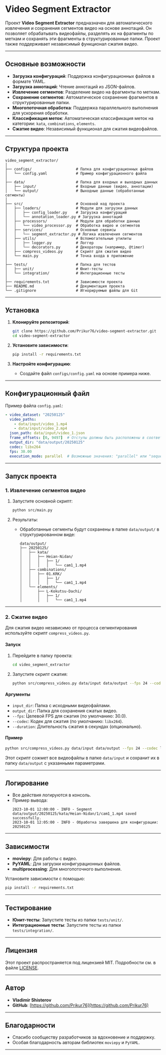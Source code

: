 # Video Segment Extractor

Проект **Video Segment Extractor** предназначен для автоматического извлечения и сохранения сегментов видео на основе аннотаций. Он позволяет обрабатывать видеофайлы, разделять их на фрагменты по меткам и сохранять эти фрагменты в структурированные папки. Проект также поддерживает независимый функционал сжатия видео.

---

## Основные возможности

- **Загрузка конфигураций**: Поддержка конфигурационных файлов в формате YAML.
- **Загрузка аннотаций**: Чтение аннотаций из JSON-файлов.
- **Извлечение сегментов**: Разделение видео на фрагменты по меткам.
- **Сохранение сегментов**: Автоматическое сохранение фрагментов в структурированные папки.
- **Многопоточная обработка**: Поддержка параллельного выполнения для ускорения обработки.
- **Классификация меток**: Автоматическая классификация меток на категории: `kata`, `combinations`, `elements`.
- **Сжатие видео**: Независимый функционал для сжатия видеофайлов.

---

## Структура проекта

```
video_segment_extractor/
│
├── configs/                    # Папка для конфигурационных файлов
│   └── config.yaml             # Пример конфигурационного файла
│
├── data/                       # Папка для входных и выходных данных
│   ├── input/                  # Входные данные (видео, аннотации)
│   └── output/                 # Выходные данные (обработанные сегменты)
│
├── src/                        # Основной код проекта
│   ├── loaders/                # Модули для загрузки данных
│   │   ├── config_loader.py    # Загрузка конфигураций
│   │   └── annotation_loader.py # Загрузка аннотаций
│   ├── processors/             # Модули для обработки данных
│   │   └── video_processor.py  # Обработка видео и сегментов
│   ├── services/               # Основные сервисы
│   │   └── segment_extractor.py # Логика извлечения сегментов
│   ├── utils/                  # Вспомогательные утилиты
│   │   ├── logger.py           # Логгер
│   │   └── decorators.py       # Декораторы (например, @timer)
│   ├── compress_videos.py      # Скрипт для сжатия видео
│   └── main.py                 # Точка входа в приложение
│
├── tests/                      # Папка для тестов
│   ├── unit/                   # Юнит-тесты
│   └── integration/            # Интеграционные тесты
│
├── requirements.txt            # Зависимости проекта
├── README.md                   # Документация проекта
└── .gitignore                  # Игнорируемые файлы для Git
```

---

## Установка

1. **Клонируйте репозиторий**:
   ```bash
   git clone https://github.com/Prikur76/video-segment-extractor.git
   cd video-segment-extractor
   ```

2. **Установите зависимости**:
   ```bash
   pip install -r requirements.txt
   ```

3. **Настройте конфигурацию**:
   - Создайте файл `configs/config.yaml` на основе примера ниже.

---

## Конфигурационный файл

Пример файла `config.yaml`:

```yaml
- video_dataset: "20250125"
  video_paths:
    - data/input/video_1.mp4
    - data/input/video_2.mp4
  json_path: data/input/video_1.json  
  frame_offsets: [0, 9497]  # Отступы должны быть расположены в соответствии с порядком видеофайлов
  output_dir: "data/output/20250125"
  codec: libx264
  fps: 30.00
  execution_mode: parallel  # Возможные значения: "parallel" или "sequential"
```

---

## Запуск проекта

### 1. **Извлечение сегментов видео**

1. Запустите основной скрипт:
   ```bash
   python src/main.py
   ```

2. Результаты:
   - Обработанные сегменты будут сохранены в папке `data/output/` в структурированном виде:
     ```
     data/output/
     ├── 20250125/
     │   ├── kata/
     │   │   ├── Heian-Nidan/
     │   │   │   ├── 1/
     │   │   │   │   └── cam1_1.mp4
     │   ├── combinations/
     │   │   ├── 01.KRK/
     │   │   │   ├── 1/
     │   │   │   │   └── cam1_1.mp4
     │   └── elements/
     │       ├── L-Kokutsu-Dachi/
     │       │   ├── 1/
     │       │   │   └── cam1_1.mp4
     ```

---

### 2. **Сжатие видео**

Для сжатия видео независимо от процесса сегментирования используйте скрипт `compress_videos.py`.

#### Запуск

1. Перейдите в папку проекта:
   ```bash
   cd video_segment_extractor
   ```

2. Запустите скрипт сжатия:
   ```bash
   python src/compress_videos.py data/input data/output --fps 24 --codec libx265
   ```

#### Аргументы

- `input_dir`: Папка с исходными видеофайлами.
- `output_dir`: Папка для сохранения сжатых видео.
- `--fps`: Целевой FPS для сжатия (по умолчанию: 30.0).
- `--codec`: Кодек для сжатия (по умолчанию: `libx264`).
- `--duration`: Длительность сжатия в секундах (опционально).

#### Пример

```bash
python src/compress_videos.py data/input data/output --fps 24 --codec libx265 --duration 10
```

Этот скрипт сожмет все видеофайлы в папке `data/input` и сохранит их в папку `data/output` с указанными параметрами.

---

## Логирование

- Все действия логируются в консоль.
- Пример вывода:
  ```
  2023-10-01 12:00:00 - INFO - Segment data/output/20250125/kata/Heian-Nidan/1/cam1_1.mp4 saved successfully.
  2023-10-01 12:05:00 - INFO - Обработка завершена для конфигурации: 20250125
  ```

---

## Зависимости

- **moviepy**: Для работы с видео.
- **PyYAML**: Для загрузки конфигурационных файлов.
- **multiprocessing**: Для многопоточного выполнения.

Установите зависимости с помощью:
```bash
pip install -r requirements.txt
```

---

## Тестирование

- **Юнит-тесты**: Запустите тесты из папки `tests/unit/`.
- **Интеграционные тесты**: Запустите тесты из папки `tests/integration/`.

---

## Лицензия

Этот проект распространяется под лицензией MIT. Подробности см. в файле [LICENSE](LICENSE).

---

## Автор

- **Vladimir Shisterov**
- **GitHub**: [https://github.com/Prikur76](https://github.com/Prikur76)

---

## Благодарности

- Спасибо сообществу разработчиков за вдохновение и поддержку.
- Особая благодарность авторам библиотек `moviepy` и `PyYAML`.

---
